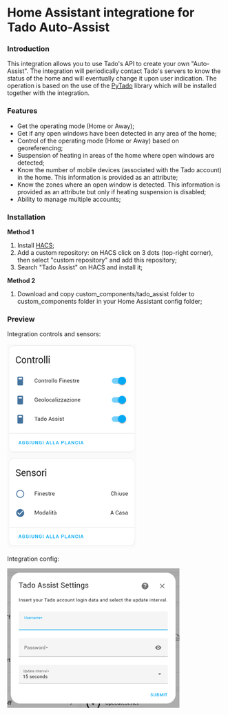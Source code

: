 # Home Assistant integratione for Tado Auto-Assist
### Introduction
This integration allows you to use Tado's API to create your own "Auto-Assist". The integration will periodically contact Tado's servers to know the status of the home and will eventually change it upon user indication. 
The operation is based on the use of the [PyTado](https://github.com/chrism0dwk/PyTado) library which will be installed together with the integration.

### Features
- Get the operating mode (Home or Away);
- Get if any open windows have been detected in any area of ​​the home;
- Control of the operating mode (Home or Away) based on georeferencing;
- Suspension of heating in areas of the home where open windows are detected;
- Know the number of mobile devices (associated with the Tado account) in the home. This information is provided as an attribute;
- Know the zones where an open window is detected. This information is provided as an attribute but only if heating suspension is disabled;
- Ability to manage multiple accounts;

### Installation
**Method 1**
1. Install [HACS](https://www.hacs.xyz/);
2. Add a custom repository: on HACS click on 3 dots (top-right corner), then select "custom repository" and add this repository;
3. Search "Tado Assist" on HACS and install it;

**Method 2**
1. Download and copy custom_components/tado_assist folder to custom_components folder in your Home Assistant config folder;

### Preview
Integration controls and sensors:

<img src="/assets/images/preview_service.png" width="300">

Integration config:

<img src="/assets/images/preview_config.png" width="400">
